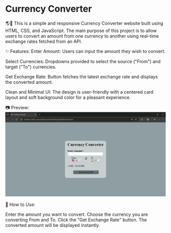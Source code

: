 # Currency Converter
🌎💱
This is a simple and responsive Currency Converter website built using HTML, CSS, and JavaScript.
The main purpose of this project is to allow users to convert an amount from one currency to another using real-time exchange rates fetched from an API.


✨ Features:
Enter Amount: Users can input the amount they wish to convert.

Select Currencies: Dropdowns provided to select the source ("From") and target ("To") currencies.

Get Exchange Rate: Button fetches the latest exchange rate and displays the converted amount.

Clean and Minimal UI: The design is user-friendly with a centered card layout and soft background color for a pleasant experience.


📷 Preview:
![image alt](https://github.com/KaushikParab/Currency-Converter/blob/main/Output/Currency%20Converter%20-%20Google%20Chrome%2027-04-2025%2012_59_39.png?raw=true)



📑 How to Use:

Enter the amount you want to convert.
Choose the currency you are converting From and To.
Click the "Get Exchange Rate" button.
The converted amount will be displayed instantly.
